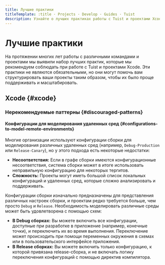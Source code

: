 ```yaml
---
title: Лучшие практики
titleTemplate: :title · Projects · Develop · Guides · Tuist
description: Узнайте о лучших практиках работы с Tuist и проектами Xcode.
---
```


# Лучшие практики

На протяжении многих лет работы с различными командами и проектами мы выявили набор лучших практик, которые мы рекомендуем соблюдать при работе с Tuist и проектами Xcode. Эти практики не являются обязательными, но они могут помочь вам структурировать ваши проекты таким образом, чтобы их было проще поддерживать и масштабировать.

## Xcode {#xcode}

### Нерекомендуемые паттерны {#discouraged-patterns}

#### Конфигурации для моделирования удаленных сред {#configurations-to-model-remote-environments}

Многие организации используют конфигурации сборки для моделирования различных удаленных сред (например, `Debug-Production` или `Release-Canary`), но у этого подхода есть некоторые недостатки:

- **Несоответствия:** Если в графе сборки имеются конфигурационные несоответствия, система сборки может в итоге использовать неправильную конфигурацию для некоторых тергитов.
- **Сложность:** Проекты могут иметь большой список локальных конфигураций и удаленных сред, которые сложно анализировать и поддерживать.

Конфигурации сборки изначально предназначены для представления различных настроек сборки, и проектам редко требуется больше, чем просто `Debug` и `Release`. Необходимость моделировать различные среды может быть удовлетворена с помощью схем:

- **В Debug сборках:** Вы можете включить все конфигурации, доступные при разработке в приложение (например, конечные точки), и переключить их во время выполнения. Переключение может происходить при помощи переменных окружения в схемах или в пользовательского интерфейсе приложения.
- **В Release сборках:** Вы можете включить только конфигурацию, к которой привязана release-сборка, и не включать логику переключения конфигураций с помощью директив компилятора.
